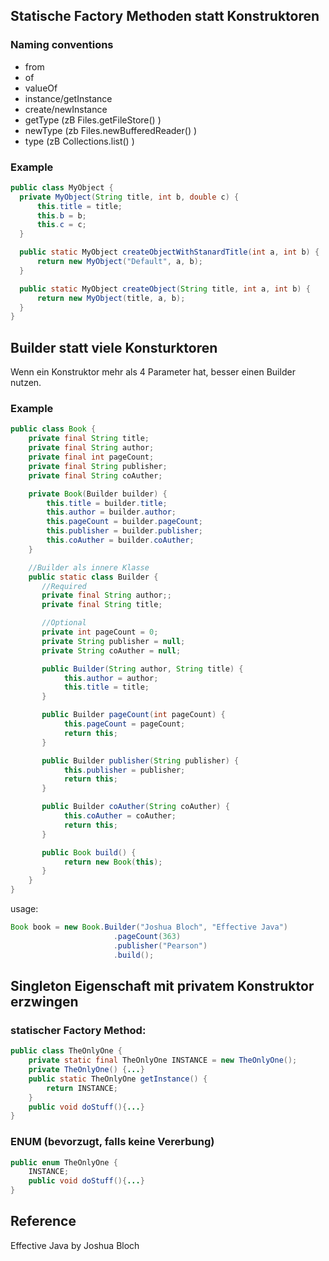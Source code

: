 ## Statische Factory Methoden statt Konstruktoren

### Naming conventions

- from
- of
- valueOf
- instance/getInstance
- create/newInstance
- getType (zB Files.getFileStore() )
- newType (zb Files.newBufferedReader() )
- type (zB Collections.list() )

### Example

```java
public class MyObject {
  private MyObject(String title, int b, double c) {
      this.title = title;
      this.b = b;
      this.c = c;
  }

  public static MyObject createObjectWithStanardTitle(int a, int b) {
      return new MyObject("Default", a, b);
  }

  public static MyObject createObject(String title, int a, int b) {
      return new MyObject(title, a, b);
  }
}
```

## Builder statt viele Konsturktoren

Wenn ein Konstruktor mehr als 4 Parameter hat, besser einen Builder nutzen.

### Example

```java
public class Book {
    private final String title;
    private final String author;
    private final int pageCount;
    private final String publisher;
    private final String coAuther;

    private Book(Builder builder) {
        this.title = builder.title;
        this.author = builder.author;
        this.pageCount = builder.pageCount;
        this.publisher = builder.publisher;
        this.coAuther = builder.coAuther;
    }

    //Builder als innere Klasse
    public static class Builder {
       //Required
       private final String author;;
       private final String title;

       //Optional
       private int pageCount = 0;
       private String publisher = null;
       private String coAuther = null;

       public Builder(String author, String title) {
            this.author = author;
            this.title = title;
       }

       public Builder pageCount(int pageCount) {
            this.pageCount = pageCount;
            return this;
       }

       public Builder publisher(String publisher) {
            this.publisher = publisher;
            return this;
       }

       public Builder coAuther(String coAuther) {
            this.coAuther = coAuther;
            return this;
       }

       public Book build() {
            return new Book(this);
       }
    }
}
``` 

usage:

```java
Book book = new Book.Builder("Joshua Bloch", "Effective Java")
                       .pageCount(363)
                       .publisher("Pearson")
                       .build();
```

## Singleton Eigenschaft mit privatem Konstruktor erzwingen

### statischer Factory Method:

```java
public class TheOnlyOne {
    private static final TheOnlyOne INSTANCE = new TheOnlyOne();
    private TheOnlyOne() {...}
    public static TheOnlyOne getInstance() { 
        return INSTANCE;
    }
    public void doStuff(){...}
}
```

### ENUM (bevorzugt, falls keine Vererbung)

```java
public enum TheOnlyOne {
    INSTANCE;
    public void doStuff(){...}
}
```

## Reference 

Effective Java by Joshua Bloch
